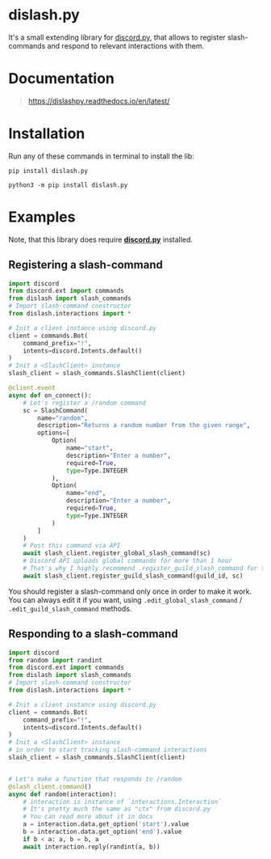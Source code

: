 # dislash.py
It's a small extending library for [discord.py](https://github.com/Rapptz/discord.py), that allows to register slash-commands and respond to relevant interactions with them.

# Documentation
> https://dislashpy.readthedocs.io/en/latest/

# Installation
Run any of these commands in terminal to install the lib:
```
pip install dislash.py
```
```
python3 -m pip install dislash.py
```
# Examples
Note, that this library does require **[discord.py](https://github.com/Rapptz/discord.py)** installed.

## Registering a slash-command
```python
import discord
from discord.ext import commands
from dislash import slash_commands
# Import slash-command constructor
from dislash.interactions import *

# Init a client instance using discord.py
client = commands.Bot(
    command_prefix="!",
    intents=discord.Intents.default()
)
# Init a <SlashClient> instance
slash_client = slash_commands.SlashClient(client)

@client.event
async def on_connect():
    # Let's register a /random command
    sc = SlashCommand(
        name="random",
        description="Returns a random number from the given range",
        options=[
            Option(
                name="start",
                description="Enter a number",
                required=True,
                type=Type.INTEGER
            ),
            Option(
                name="end",
                description="Enter a number",
                required=True,
                type=Type.INTEGER
            )
        ]
    )
    # Post this command via API
    await slash_client.register_global_slash_command(sc)
    # Discord API uploads global commands for more than 1 hour
    # That's why I highly recommend .register_guild_slash_command for testing:
    await slash_client.register_guild_slash_command(guild_id, sc)
```
You should register a slash-command only once in order to make it work. You can always edit it if you want, using `.edit_global_slash_command` / `.edit_guild_slash_command` methods.

## Responding to a slash-command
```python
import discord
from random import randint
from discord.ext import commands
from dislash import slash_commands
# Import slash-command constructor
from dislash.interactions import *

# Init a client instance using discord.py
client = commands.Bot(
    command_prefix="!",
    intents=discord.Intents.default()
)
# Init a <SlashClient> instance
# in order to start tracking slash-command interactions
slash_client = slash_commands.SlashClient(client)


# Let's make a function that responds to /random
@slash_client.command()
async def random(interaction):
    # interaction is instance of `interactions.Interaction`
    # It's pretty much the same as "ctx" from discord.py
    # You can read more about it in docs
    a = interaction.data.get_option('start').value
    b = interaction.data.get_option('end').value
    if b < a: a, b = b, a
    await interaction.reply(randint(a, b))
```